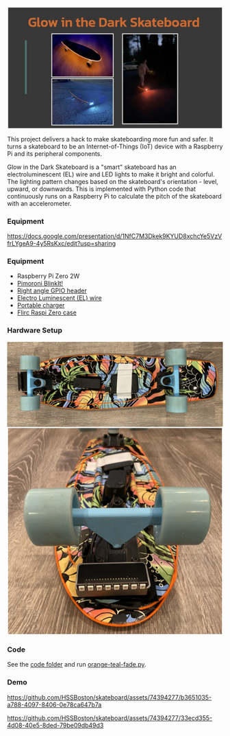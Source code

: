 <p align="center">
  <img src="images/logo.jpg" width="500">
</p>

This project delivers a hack to make skateboarding more fun and safer. It turns a skateboard to be an Internet-of-Things (IoT) device with a Raspberry Pi and its peripheral components.

Glow in the Dark Skateboard is a "smart" skateboard has an electroluminescent (EL) wire and LED lights to make it bright and colorful. The lighting pattern changes based on the skateboard's orientation - level, upward, or downwards. This is implemented with Python code that continuously runs on a Raspberry Pi to calculate the pitch of the skateboard with an accelerometer. 

### Equipment


https://docs.google.com/presentation/d/1NfC7M3Dkek9KYUD8xchcYe5VzVfrLYgeA9-4y5RsKxc/edit?usp=sharing


### Equipment

- Raspberry Pi Zero 2W
- [Pimoroni BlinkIt!](https://shop.pimoroni.com/products/blinkt)
- [Right angle GPIO header](https://www.amazon.com/dp/B08GC18NMK)
- [Electro Luminescent (EL) wire](https://www.adafruit.com/product/586)
- [Portable charger](https://www.amazon.com/dp/B082X53VDL/)
- [Flirc Raspi Zero case](https://www.amazon.com/dp/B08837L144)

### Hardware Setup

<p align="center">
  <img src="images/skateboard.jpg" width="700">
  <br>
  <img src="images/skateboard2.jpg" width="500">
</p>

### Code

See the [code folder](code/) and run [orange-teal-fade.py](code/orange-teal-fade.py). 

### Demo

https://github.com/HSSBoston/skateboard/assets/74394277/b3651035-a788-4097-8406-0e78ca647b7a



https://github.com/HSSBoston/skateboard/assets/74394277/33ecd355-4d08-40e5-8ded-79be09db49d3

